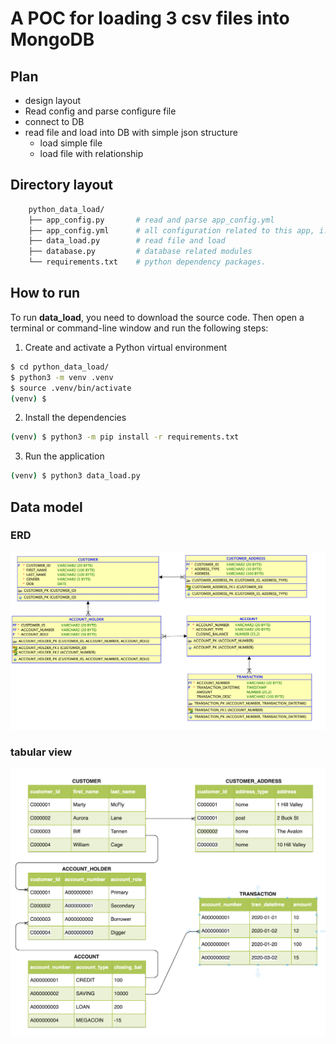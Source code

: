 # A POC for loading 3 csv files into MongoDB

## Plan
- design layout
- Read config and parse configure file
- connect to DB
- read file and load into DB with simple json structure
    - load simple file
    - load file with relationship

## Directory layout

```bash
    python_data_load/
    ├── app_config.py       # read and parse app_config.yml
    ├── app_config.yml      # all configuration related to this app, i.e. DB connection
    ├── data_load.py        # read file and load
    ├── database.py         # database related modules
    └── requirements.txt    # python dependency packages.

```

## How to run

To run **data_load**, you need to download the source code. Then open a terminal or command-line window and run the following steps:

1. Create and activate a Python virtual environment

```sh
$ cd python_data_load/
$ python3 -m venv .venv
$ source .venv/bin/activate
(venv) $
```

2. Install the dependencies

```sh
(venv) $ python3 -m pip install -r requirements.txt
```

3. Run the application

```sh
(venv) $ python3 data_load.py
```

## Data model

### ERD

![data model erd view](images/oracle_erd.png)
### tabular view

![data model tabular view](images/data_model_tabular_view.png )

